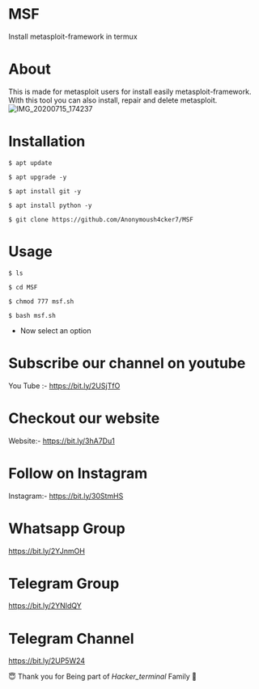 # MSF
Install metasploit-framework in termux
# About
This is made for metasploit users for install easily metasploit-framework. With this tool you can also install, repair and delete metasploit.
![IMG_20200715_174237](https://user-images.githubusercontent.com/65849213/87543764-e4096f00-c6c2-11ea-827c-568878c58cf7.jpg)
# Installation
```
$ apt update
```
```
$ apt upgrade -y
```
```
$ apt install git -y
```
```
$ apt install python -y
```
```
$ git clone https://github.com/Anonymoush4cker7/MSF
```

# Usage
```
$ ls
```
```
$ cd MSF
```
```
$ chmod 777 msf.sh
```
```
$ bash msf.sh
```
* Now select an option
# Subscribe our channel on youtube
You Tube :- https://bit.ly/2USjTfO
# Checkout our website
Website:- https://bit.ly/3hA7Du1
# Follow on Instagram
Instagram:- https://bit.ly/30StmHS
# Whatsapp Group
https://bit.ly/2YJnmOH
# Telegram Group
https://bit.ly/2YNIdQY
# Telegram Channel
https://bit.ly/2UP5W24

😇 Thank you for Being part of *Hacker_terminal* Family 🙏